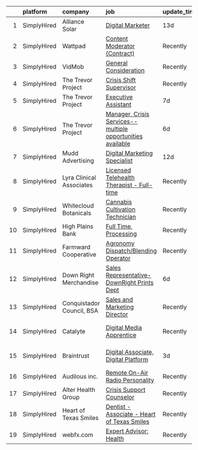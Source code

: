 

|    | platform    | company                   | job                                                                                                                                                                     | update_time   | location                |
|---:|:------------|:--------------------------|:------------------------------------------------------------------------------------------------------------------------------------------------------------------------|:--------------|:------------------------|
|  1 | SimplyHired | Alliance Solar            | [Digital Marketer](https://www.simplyhired.com/job/VpMbby29l1JUTvMiYzbfyy3raIeZwBGc5bQyzKoPeUE6YIDIPhEGAg?q=digital+platform)                                           | 13d           | Remote                  |
|  2 | SimplyHired | Wattpad                   | [Content Moderator (Contract)](https://www.simplyhired.com/job/Dhy6VU5XyV86i5-A9w1dXBzL6OW7kvDX-3k4gKBF6LRsFdEA9-UHqA?q=digital+platform)                               | Recently      | Remote                  |
|  3 | SimplyHired | VidMob                    | [General Consideration](https://www.simplyhired.com/job/_8DkAa5kHAJR4hjOfbMLaRXrj5wPSzcFw01hCrT80e22JbsNZXrjYQ?q=digital+platform)                                      | Recently      | New York, NY            |
|  4 | SimplyHired | The Trevor Project        | [Crisis Shift Supervisor](https://www.simplyhired.com/job/F6Gv5A5jCur6VxNSXBACSIffmTNW-OvJI_4y9ONT9hrj-LOs-yWkXg?q=digital+platform)                                    | Recently      | Remote                  |
|  5 | SimplyHired | The Trevor Project        | [Executive Assistant](https://www.simplyhired.com/job/tvBf9cQ8RW5iXMvAXyShuozYKAD-8riztvNbcXYp5KnyqNFe2OrOJA?q=digital+platform)                                        | 7d            | Remote                  |
|  6 | SimplyHired | The Trevor Project        | [Manager, Crisis Services--multiple opportunities available](https://www.simplyhired.com/job/vyNiO6Jhz6Fng2pjYytTL460oqACEZJGIsIVc7iHHY9kqbVni1lmMw?q=digital+platform) | 6d            | Remote                  |
|  7 | SimplyHired | Mudd Advertising          | [Digital Marketing Specialist](https://www.simplyhired.com/job/hqSdR8qwB_k99dVxg6cZmdhAzzLMB63eE21aYmcVsB9PjqhU8UV4zQ?q=digital+platform)                               | 12d           | Cedar Falls, IA         |
|  8 | SimplyHired | Lyra Clinical Associates  | [Licensed Telehealth Therapist - Full-time](https://www.simplyhired.com/job/UlxLFm110UIi3rGSZCJSuhLqZ5Q7Xp2OKux89XtSYRxr6X88J6FCJw?q=digital+platform)                  | Recently      | Remote                  |
|  9 | SimplyHired | Whitecloud Botanicals     | [Cannabis Cultivation Technician](https://www.simplyhired.com/job/sKFK9z8z6ZpQyWBdO2Fr0YY1w5iSHlUKwKu-mO-T1vnwq_3098nEhg?q=digital+platform)                            | Recently      | Wells, NV               |
| 10 | SimplyHired | High Plains Bank          | [Full Time, Processing](https://www.simplyhired.com/job/XIe9CoPUTGDZ8v3ZnV12Vr_MaCYEHRzRkCiAjZpb7Dp3uECaMMyzTg?q=digital+platform)                                      | Recently      | Flagler, CO             |
| 11 | SimplyHired | Farmward Cooperative      | [Agronomy Dispatch/Blending Operator](https://www.simplyhired.com/job/Bm5GLEVCaLdXfeUfCalQQ9T5sEblfupMx-kPOPtxKo54jyMUU-SVMA?q=digital+platform)                        | Recently      | Springfield, MN         |
| 12 | SimplyHired | Down Right Merchandise    | [Sales Representative- DownRight Prints Dept](https://www.simplyhired.com/job/y3b_WDbntdGBZSFZvMTiBzJ7nd53SOGTNJxJamBgYslKkXsOvrHdBg?q=digital+platform)                | 6d            | Methuen, MA             |
| 13 | SimplyHired | Conquistador Council, BSA | [Sales and Marketing Director](https://www.simplyhired.com/job/XIDxFZAIBP3KqD3Htve2LXB0FVxQVP4KSA1smhuEP0da4jRlphn9vw?q=digital+platform)                               | Recently      | Roswell, NM             |
| 14 | SimplyHired | Catalyte                  | [Digital Media Apprentice](https://www.simplyhired.com/job/nmW1cOPYXtej90TmJh2GUxW9wdNjTJxU_Ol3e3cbyldEC22OnKaFZg?q=digital+platform)                                   | Recently      | Boston, MA +6 locations |
| 15 | SimplyHired | Braintrust                | [Digital Associate, Digital Platform](https://www.simplyhired.com/job/i_-EsjW4WVbHwlGbbJWX8Jdsim3wPe0klLoY_-rfYj4EZ52Igia6ew?q=digital+platform)                        | 3d            | San Francisco, CA       |
| 16 | SimplyHired | Audilous inc.             | [Remote On-Air Radio Personality](https://www.simplyhired.com/job/7OyTp5RvNM8TAVvN-2TU8kjUaRH38DORyh910krM8lVdFy9AAHRPJw?q=digital+platform)                            | Recently      | Remote                  |
| 17 | SimplyHired | Alter Health Group        | [Crisis Support Counselor](https://www.simplyhired.com/job/_PKCMt0dNeuJieVnIiab6hT-MKdLu-dJTNwydFT7IyeZ_Fq0Gdl-uQ?q=digital+platform)                                   | Recently      | Irvine, CA              |
| 18 | SimplyHired | Heart of Texas Smiles     | [Dentist - Associate - Heart of Texas Smiles](https://www.simplyhired.com/job/poXtat567brzTqkr0kZqnq7ZrsdLivY_vAgCx-Tr81jErPSH4ghY4g?q=digital+platform)                | Recently      | Waco, TX                |
| 19 | SimplyHired | webfx.com                 | [Expert Advisor: Health](https://www.simplyhired.com/job/FGOJqamkokBh27NFXhgcIbkxESfYaYdkUvenUQ9BE0eqOlbzJDmuDA?q=digital+platform)                                     | Recently      | United States           |
